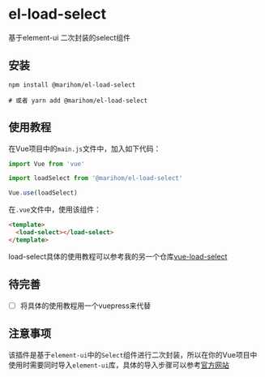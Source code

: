 # el-load-select

基于element-ui 二次封装的select组件

## 安装

```
npm install @marihom/el-load-select

# 或者 yarn add @marihom/el-load-select
```

## 使用教程

在Vue项目中的`main.js`文件中，加入如下代码：

```javascript
import Vue from 'vue'

import loadSelect from '@marihom/el-load-select'

Vue.use(loadSelect)
```

在`.vue`文件中，使用该组件：

```html
<template>
  <load-select></load-select>
</template>
```

load-select具体的使用教程可以参考我的另一个仓库[vue-load-select](https://github.com/marihom/vue-load-select◊)

## 待完善

- [ ] 将具体的使用教程用一个vuepress来代替

## 注意事项

该插件是基于`element-ui`中的`Select`组件进行二次封装，所以在你的Vue项目中使用时需要同时导入`element-ui`库，具体的导入步骤可以参考[官方网站](https://element.eleme.cn)

